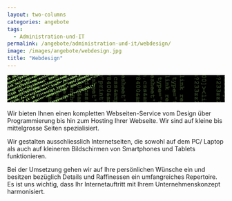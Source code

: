 ```yaml
---
layout: two-columns
categories: angebote
tags:
  - Administration-und-IT
permalink: /angebote/administration-und-it/webdesign/
image: /images/angebote/webdesign.jpg
title: "Webdesign"
---
```

<img class="angebot-top-wide" title="Webdesign" src="/images/angebote/webdesign_sub.jpg">

Wir bieten Ihnen einen kompletten Webseiten-Service vom Design über Programmierung bis hin zum Hosting Ihrer Webseite. Wir sind auf kleine bis mittelgrosse Seiten spezialisiert.

Wir gestalten ausschliesslich Internetseiten, die sowohl auf dem PC/ Laptop als auch auf kleineren Bildschirmen von Smartphones und Tablets funktionieren.

Bei der Umsetzung gehen wir auf Ihre persönlichen Wünsche ein und besitzen bezüglich Details und Raffinessen ein umfangreiches Repertoire. Es ist uns wichtig, dass Ihr Internetauftritt mit Ihrem Unternehmenskonzept harmonisiert.